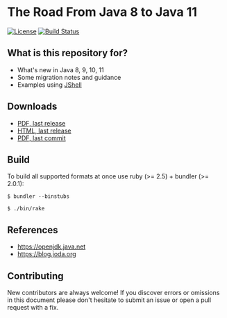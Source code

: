 # The Road From Java 8 to Java 11

[![License](https://img.shields.io/badge/License-CC_BY_SA-blue.svg)](https://creativecommons.org/licenses/by-sa/4.0/) [![Build Status](https://dev.azure.com/davideangelocola/the%20road%20from%20java%208%20to%20java%2011/_apis/build/status/dfa1.the_road_from_java8_to_java11?branchName=master)](https://dev.azure.com/davideangelocola/the%20road%20from%20java%208%20to%20java%2011/_build/latest?definitionId=2&branchName=master)

## What is this repository for?

* What's new in Java 8, 9, 10, 11
* Some migration notes and guidance
* Examples using [JShell](https://openjdk.java.net/jeps/222)

## Downloads

* [PDF, last release](https://dfa1.github.io/the_road_from_java8_to_java11.pdf)
* [HTML, last release](https://dfa1.github.io/the_road_from_java8_to_java11.html)
* [PDF, last commit](https://dev.azure.com/davideangelocola/the%20road%20from%20java%208%20to%20java%2011/_build?definitionId=2&_a=summary)

## Build

To build all supported formats at once use ruby (>= 2.5) + bundler (>= 2.0.1):

`$ bundler --binstubs`

`$ ./bin/rake`

## References

* https://openjdk.java.net
* https://blog.joda.org

## Contributing

New contributors are always welcome! If you discover errors or omissions in this document
please don't hesitate to submit an issue or open a pull request with a fix.

